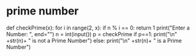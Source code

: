# prime number 
def checkPrime(x):
    for i in range(2, x):
        if n % i == 0:
            return 1
print("Enter a Number: ", end="")
n = int(input())
p = checkPrime
if p==1:
    print("\n" +str(n)+ " is not a Prime Number")
else:
    print("\n" +str(n)+ " is a Prime Number")
